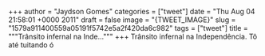 
+++
author = "Jaydson Gomes"
categories = ["tweet"]
date = "Thu Aug 04 21:58:01 +0000 2011"
draft = false
image = "{TWEET_IMAGE}"
slug = "1579a911400559a05191f5742e5a2f420da6c982"
tags = ["tweet"]
title = """Trânsito infernal na Inde..."""
+++
Trânsito infernal na Independência. Tô até tuitando ó
